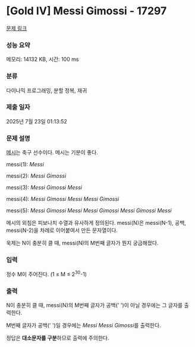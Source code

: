 # [Gold IV] Messi Gimossi - 17297 

[문제 링크](https://www.acmicpc.net/problem/17297) 

### 성능 요약

메모리: 14132 KB, 시간: 100 ms

### 분류

다이나믹 프로그래밍, 분할 정복, 재귀

### 제출 일자

2025년 7월 23일 01:13:52

### 문제 설명

<p><a href="https://www.acmicpc.net/user/messi">메시</a>는 축구 선수이다. 메시는 기분이 좋다.</p>

<p>messi(1): <em>Messi</em></p>

<p>messi(2)​​: <em>Messi Gimossi</em></p>

<p>messi(3)​​​​​​: <em>Messi Gimossi Messi</em></p>

<p>messi(4): <em>Messi Gimossi Messi Messi Gimossi</em></p>

<p>messi(5): <em>Messi Gimossi Messi Messi Gimossi</em> <em>Messi Gimossi Messi</em></p>

<p>메시의 외침은 피보나치 수열과 유사하게 정의된다. messi(N)은 messi(N-1), 공백, messi(N-2)을 차례로 이어붙여서 만든 문자열이다.</p>

<p>욱제는 N이 충분히 클 때, messi(N)의 M번째 글자가 뭔지 궁금해졌다.</p>

### 입력 

 <p>정수 M이 주어진다. (1 ≤ M ≤ 2<sup>30</sup>-1)</p>

### 출력 

 <p>N이 충분히 클 때, messi(N)의 M번째 글자가 공백(' ')이 아닐 경우에는 그 글자를 출력한다.</p>

<p>M번째 글자가 공백(' ')일 경우에는 <em>Messi Messi Gimossi</em>를 출력한다.</p>

<p>정답은 <strong>대소문자를 구분</strong>하므로 출력에 주의한다.</p>

